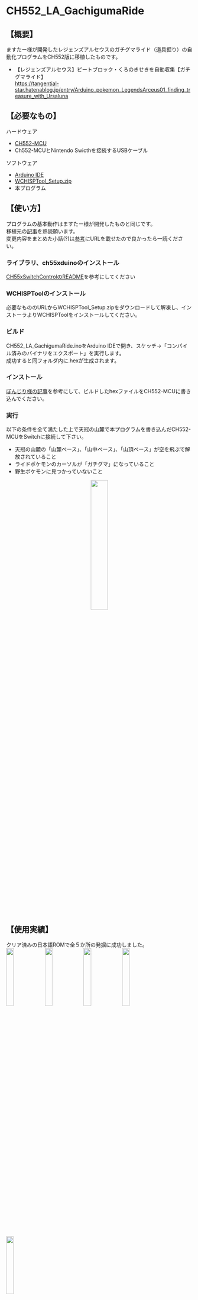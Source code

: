 # CH552_LA_GachigumaRide

## 【概要】
ますたー様が開発したレジェンズアルセウスのガチグマライド（道具掘り）の自動化プログラムをCH552版に移植したものです。
- 【レジェンズアルセウス】ピートブロック・くろのきせきを自動収集【ガチグマライド】  
 <https://tangential-star.hatenablog.jp/entry/Arduino_pokemon_LegendsArceus01_finding_treasure_with_Ursaluna>

## 【必要なもの】
ハードウェア
- [CH552-MCU](https://booth.pm/ja/items/4372296)
- Ch552-MCUとNintendo Swicthを接続するUSBケーブル

ソフトウェア
- [Arduino IDE](https://www.arduino.cc/en/software)
- [WCHISPTool_Setup.zip](https://bzl-web.com/file/WCHISPTool_Setup.zip)
- 本プログラム

## 【使い方】
プログラムの基本動作はますたー様が開発したものと同じです。  
移植元の[記事](https://tangential-star.hatenablog.jp/entry/Arduino_pokemon_LegendsArceus01_finding_treasure_with_Ursaluna)を熟読願います。  
変更内容をまとめた小話(?)は[参考](#sanko)にURLを載せたので良かったら一読ください。

### ライブラリ、ch55xduinoのインストール
[CH55xSwitchControlのREADME](https://github.com/608/CH55xSwitchControl)を参考にしてください

### WCHISPToolのインストール
必要なもののURLからWCHISPTool_Setup.zipをダウンロードして解凍し、インストーラよりWCHISPToolをインストールしてください。

### ビルド
CH552_LA_GachigumaRide.inoをArduino IDEで開き、スケッチ→「コンパイル済みのバイナリをエクスポート」を実行します。  
成功すると同フォルダ内に.hexが生成されます。

### インストール
[ぼんじり様の記事](https://blog.bzl-web.com/entry/2022/11/24/001148)を参考にして、ビルドしたhexファイルをCH552-MCUに書き込んでください。

### 実行
以下の条件を全て満たした上で天冠の山麓で本プログラムを書き込んだCH552-MCUをSwitchに接続して下さい。
- 天冠の山麓の「山麓ベース」、「山中ベース」、「山頂ベース」が空を飛ぶで解放されていること
- ライドポケモンのカーソルが「ガチグマ」になっていること
- 野生ポケモンに見つかっていないこと

<p align="center">
  <img src="https://github.com/user-attachments/assets/074046e6-b8c3-4594-b63b-72049dbf3534" width=30% height=30%>
</p>

## 【使用実績】
クリア済みの日本語ROMで全５か所の発掘に成功しました。  
<img src="https://github.com/user-attachments/assets/4259774f-6be1-45fb-b87d-16c59077cd68" width=20% height=20%>
<img src="https://github.com/user-attachments/assets/5b54a3e2-54d9-43ae-9ac2-fc28d049db9f" width=20% height=20%>
<img src="https://github.com/user-attachments/assets/61e1c6dd-911f-4a46-b9c3-8e0327e1a6af" width=20% height=20%>
<img src="https://github.com/user-attachments/assets/947d8bb9-d3c2-4f7d-87d0-cc16a97d0383" width=20% height=20%>
<img src="https://github.com/user-attachments/assets/15710cd7-deee-43f4-a0ed-2e2155f470a7" width=20% height=20%>

## 【参考】

- ますたーの忘備録  
　<https://tangential-star.hatenablog.jp/>

- ぼんじりちゃんねる公式ショップ  
　<https://bzl.booth.pm/>

<div id="sanko">

- ポケモンSV CH552マイコンで三角関数をなんちゃらかんちゃらした話  
  <https://note.com/our_holyland/n/n9ed7e0eb7ea1>
